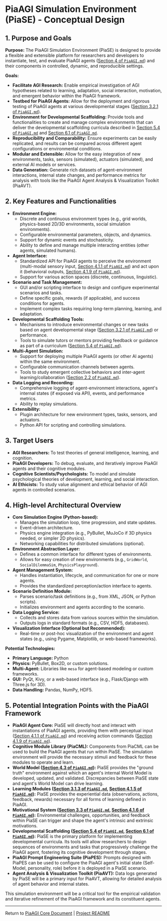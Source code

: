 <!-- PiaAGI AGI Research Framework Document -->
# PiaAGI Simulation Environment (PiaSE) - Conceptual Design

## 1. Purpose and Goals

**Purpose:**
The PiaAGI Simulation Environment (PiaSE) is designed to provide a flexible and extensible platform for researchers and developers to instantiate, test, and evaluate PiaAGI agents ([Section 4 of `PiaAGI.md`](../PiaAGI.md#4-the-piaagi-cognitive-architecture)) and their components in controlled, dynamic, and reproducible settings.

**Goals:**
*   **Facilitate AGI Research:** Enable empirical investigation of AGI hypotheses related to learning, adaptation, social interaction, motivation, and emergent behavior within the PiaAGI framework.
*   **Testbed for PiaAGI Agents:** Allow for the deployment and rigorous testing of PiaAGI agents at various developmental stages ([Section 3.2.1 of `PiaAGI.md`](../PiaAGI.md#321-stages-of-cognitive-development-and-architectural-maturation)).
*   **Environment for Developmental Scaffolding:** Provide tools and functionalities to create and manage complex environments that can deliver the developmental scaffolding curricula described in [Section 5.4 of `PiaAGI.md`](../PiaAGI.md#54-developmental-scaffolding-a-cornerstone-of-piaagi-growth) and [Section 6.1 of `PiaAGI.md`](../PiaAGI.md#61-advanced-developmental-scaffolding-techniques-for-agi-cultivation).
*   **Reproducibility and Comparability:** Ensure experiments can be easily replicated, and results can be compared across different agent configurations or environmental conditions.
*   **Modular and Extensible:** Allow for the easy integration of new environments, tasks, sensors (simulated), actuators (simulated), and external AI models or services.
*   **Data Generation:** Generate rich datasets of agent-environment interactions, internal state changes, and performance metrics for analysis with tools like the PiaAGI Agent Analysis & Visualization Toolkit (PiaAVT).

## 2. Key Features and Functionalities

*   **Environment Engine:**
    *   Discrete and continuous environment types (e.g., grid worlds, physics-based 2D/3D environments, social simulation environments).
    *   Configurable environmental parameters, objects, and dynamics.
    *   Support for dynamic events and stochasticity.
    *   Ability to define and manage multiple interacting entities (other agents, simulated humans).
*   **Agent Interface:**
    *   Standardized API for PiaAGI agents to perceive the environment (multi-modal sensory input, [Section 4.1.1 of `PiaAGI.md`](../PiaAGI.md#41-core-modules-and-their-interactions)) and act upon it (behavioral outputs, [Section 4.1.9 of `PiaAGI.md`](../PiaAGI.md#41-core-modules-and-their-interactions)).
    *   Support for various action spaces (discrete, continuous, linguistic).
*   **Scenario and Task Management:**
    *   GUI and/or scripting interface to design and configure experimental scenarios and tasks.
    *   Define specific goals, rewards (if applicable), and success conditions for agents.
    *   Implement complex tasks requiring long-term planning, learning, and adaptation.
*   **Developmental Scaffolding Tools:**
    *   Mechanisms to introduce environmental changes or new tasks based on agent developmental stage ([Section 3.2.1 of `PiaAGI.md`](../PiaAGI.md#321-stages-of-cognitive-development-and-architectural-maturation)) or performance.
    *   Tools to simulate tutors or mentors providing feedback or guidance as part of a curriculum ([Section 5.4 of `PiaAGI.md`](../PiaAGI.md#54-developmental-scaffolding-a-cornerstone-of-piaagi-growth)).
*   **Multi-Agent Simulation:**
    *   Support for deploying multiple PiaAGI agents (or other AI agents) within the same environment.
    *   Configurable communication channels between agents.
    *   Tools to study emergent collective behaviors and inter-agent learning/collaboration ([Section 2.2 of `PiaAGI.md`](../PiaAGI.md#22-communication-theory-for-agi-level-interaction)).
*   **Data Logging and Recording:**
    *   Comprehensive logging of agent-environment interactions, agent's internal states (if exposed via API), events, and performance metrics.
    *   Ability to replay simulations.
*   **Extensibility:**
    *   Plugin architecture for new environment types, tasks, sensors, and actuators.
    *   Python API for scripting and controlling simulations.

## 3. Target Users

*   **AGI Researchers:** To test theories of general intelligence, learning, and cognition.
*   **PiaAGI Developers:** To debug, evaluate, and iteratively improve PiaAGI agents and their cognitive modules.
*   **Cognitive Scientists/Psychologists:** To model and simulate psychological theories of development, learning, and social interaction.
*   **AI Ethicists:** To study value alignment and ethical behavior of AGI agents in controlled scenarios.

## 4. High-level Architectural Overview

*   **Core Simulation Engine (Python-based):**
    *   Manages the simulation loop, time progression, and state updates.
    *   Event-driven architecture.
    *   Physics engine integration (e.g., PyBullet, MuJoCo if 3D physics needed, or simpler 2D physics).
    *   Networking capabilities for distributed simulations (optional).
*   **Environment Abstraction Layer:**
    *   Defines a common interface for different types of environments.
    *   Allows for easy creation of new environments (e.g., `GridWorld`, `SocialDilemmaSim`, `PhysicsPlayground`).
*   **Agent Management System:**
    *   Handles instantiation, lifecycle, and communication for one or more agents.
    *   Provides the standardized perception/action interface to agents.
*   **Scenario Definition Module:**
    *   Parses scenario/task definitions (e.g., from XML, JSON, or Python scripts).
    *   Initializes environment and agents according to the scenario.
*   **Data Logging Service:**
    *   Collects and stores data from various sources within the simulation.
    *   Outputs logs in standard formats (e.g., CSV, HDF5, databases).
*   **Visualization Interface (Optional but Recommended):**
    *   Real-time or post-hoc visualization of the environment and agent states (e.g., using Pygame, Matplotlib, or web-based frameworks).

**Potential Technologies:**
*   **Primary Language:** Python
*   **Physics:** PyBullet, Box2D, or custom solutions.
*   **Multi-Agent:** Libraries like `mesa` for agent-based modeling or custom frameworks.
*   **GUI:** PyQt, Kivy, or a web-based interface (e.g., Flask/Django with Three.js for 3D).
*   **Data Handling:** Pandas, NumPy, HDF5.

## 5. Potential Integration Points with the PiaAGI Framework

*   **PiaAGI Agent Core:** PiaSE will directly host and interact with instantiations of PiaAGI agents, providing them with perceptual input ([Section 4.1.1 of `PiaAGI.md`](../PiaAGI.md#41-core-modules-and-their-interactions)) and receiving action commands ([Section 4.1.9 of `PiaAGI.md`](../PiaAGI.md#41-core-modules-and-their-interactions)).
*   **Cognitive Module Library (PiaCML):** Components from PiaCML can be used to build the PiaAGI agents that run within PiaSE. The simulation environment will provide the necessary stimuli and feedback for these modules to operate and learn.
*   **World Model ([Section 4.3 of `PiaAGI.md`](../PiaAGI.md#43-perception-and-world-modeling-conceptual)):** PiaSE provides the "ground truth" environment against which an agent's internal World Model is developed, updated, and validated. Discrepancies between PiaSE state and agent's World Model can drive learning.
*   **Learning Modules ([Section 3.1.3 of `PiaAGI.md`](../PiaAGI.md#313-learning-theories-and-mechanisms-for-agi), [Section 4.1.5 of `PiaAGI.md`](../PiaAGI.md#41-core-modules-and-their-interactions)):** PiaSE provides the experiential data (observations, actions, feedback, rewards) necessary for all forms of learning defined in PiaAGI.
*   **Motivational System ([Section 3.3 of `PiaAGI.md`](../PiaAGI.md#33-motivational-systems-and-intrinsic-goals), [Section 4.1.6 of `PiaAGI.md`](../PiaAGI.md#41-core-modules-and-their-interactions)):** Environmental challenges, opportunities, and feedback within PiaSE can trigger and shape the agent's intrinsic and extrinsic motivations.
*   **Developmental Scaffolding ([Section 5.4 of `PiaAGI.md`](../PiaAGI.md#54-developmental-scaffolding-a-cornerstone-of-piaagi-growth), [Section 6.1 of `PiaAGI.md`](../PiaAGI.md#61-advanced-developmental-scaffolding-techniques-for-agi-cultivation)):** PiaSE is the primary platform for implementing developmental curricula. Its tools will allow researchers to design sequences of environments and tasks that progressively challenge the PiaAGI agent, fostering its cognitive development through stages.
*   **PiaAGI Prompt Engineering Suite (PiaPES):** Prompts designed with PiaPES can be used to configure the PiaAGI agent's initial state (Self-Model, personality, role) before it is deployed in a PiaSE scenario.
*   **Agent Analysis & Visualization Toolkit (PiaAVT):** Data logs generated by PiaSE will be a primary input for PiaAVT, allowing for detailed analysis of agent behavior and internal states.

This simulation environment will be a critical tool for the empirical validation and iterative refinement of the PiaAGI framework and its constituent agents.

---
Return to [PiaAGI Core Document](../PiaAGI.md) | [Project README](../README.md)
